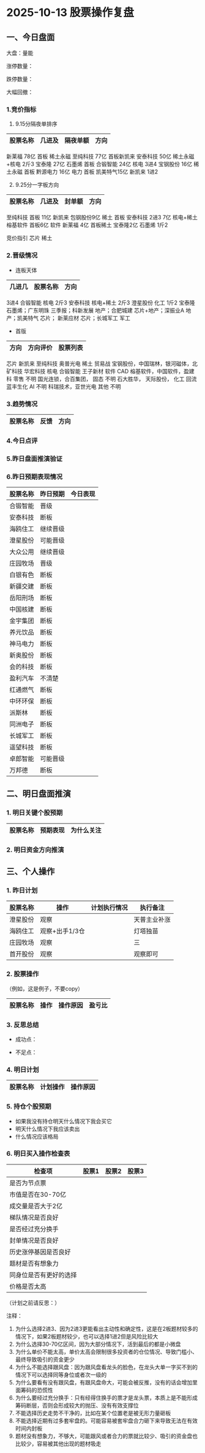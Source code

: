 # 2025-10-13 股票操作复盘

## 一、今日盘面

大盘：量能

涨停数量：

跌停数量：

大幅回撤：

### 1.竞价指标

1. 9.15分隔夜单排序

|股票名称| 几进及| 隔夜单额| 方向|
|-------|-------|--------|-----|
新莱福 78亿 首板 稀土永磁
至纯科技 77亿 首板新凯来
安泰科技 50亿 稀土永磁+核电 2斤3 
宝泰隆 27亿 石墨烯 首板
合锻智能 24亿 核电 3进4
宝钢股份 16亿 稀土永磁 首板
黔源电力 16亿 电力 首板
凯美特气15亿 新凯来 1进2 


2. 9.25分一字板方向

|股票名称| 几进及| 封单额| 方向|
|-------|-------|--------|-----|
至纯科技 首板 11亿 新凯来
包钢股份9亿 稀土 首板
安泰科技 2进3 7亿 核电+稀土
榕基软件 首板6亿 软件
新莱福 4亿 首板稀土
宝泰隆2亿 石墨烯 1斤2 

竞价指引 芯片 稀土

### 2.晋级情况

- 连板天体

| 几进几 | 股票名称 | 方向|
|--------|---------|-----|
3进4 合锻智能 核电
2斤3 安泰科技 核电+稀土
2斤3 澄星股份 化工
1斤2 宝泰隆 石墨烯；广东明珠 三季报；科新发展 地产；合肥城建 芯片+地产；深振业A 地产；凯美特气 芯片； 新莱应材 芯片；长城军工 军工

- 首版

| 方向    | 方向评价 |                            股票列表                  |
|--------|---------|-----------------------------------------------------|
芯片     新凯来     至纯科技 奥普光电
稀土     贸易战    宝钢股份，中国瑞林，银河磁体，北矿科技 华宏科技
核电     合锻智能   王子新材
软件     CAD  榕基软件，中国软件，盈建科
零售     不明   国光连锁，合百集团，
固态     不明   石大胜华， 天际股份，
化工     回流   蓝丰生化
AI      不明    科瑞技术，亚世光电
其他   不明

### 3.趋势情况

|股票名称| 反馈 | 方向|
|-------|------|-----|

### 4.今日点评

### 5.昨日盘面推演验证

### 6.昨日预期表现情况

| 股票名称 | 昨日预期 | 今日表现|
|--------|---------|----------|
| 合锻智能 | 晋级 | |
| 安泰科技 | 断板 | |
| 海鸥住工 | 继续晋级 | |
| 澄星股份 | 可能晋级 | |
| 大众公用 | 继续晋级 | |
| 庄园牧场 | 晋级 | |
| 白银有色 | 断板 | |
| 新疆交建 | 断板 | |
| 岳阳刑场 | 断板 | |
| 中国核建 | 断板 | |
| 金宇集团 | 断板 | |
| 养元饮品 | 断板 | |
| 神马电力 | 断板 | |
| 新奥股份 | 断板 | |
| 会的科技 | 断板 | |
| 盈利汽车 | 不清楚 | |
| 红通燃气 | 断板 | |
| 中环环保 | 断板 | |
| 派斯林 | 断板 | |
| 同洲电子 | 断板 | |
| 长城军工 | 断板 | |
| 遥望科技 | 断板 | |
| 卓郎智能 | 可能晋级 | |
| 万邦德 | 断板 | |

## 二、明日盘面推演

### 1. 明日关键个股预期

| 股票名称 | 预期表现 | 为什么关注|
|--------|---------|-----|

### 2. 明日资金方向推演

## 三、个人操作

### 1. 昨日计划

|股票名称 | 操作    | 计划执行情况 | 执行备注|
|--------|---------|-----------|---------|
| 澄星股份 | 观察 | | 天普主业补涨 |
| 海鸥住工 | 观察+出手1/3仓 | | 灯塔独苗 |
| 庄园牧场 | 观察 | | 三 |
| 首开股份 | 观察 | | 观察即可 |

### 2. 股票操作

（例如，这是例子，不要copy）

| 股票名称 | 操作 | 操作原因 | 盈亏比 |
|---------|------|----------|--------|

### 3. 反思总结

- 成功点：

- 不足点：

### 4. 明日计划

| 股票名称 | 计划操作 | 操作原因 |
|---------|------|----------|

### 5. 持仓个股预期
- 如果我没有持仓明天什么情况下我会买它
- 明天什么情况下我应该卖出
- 什么情况应该格局

### 6. 明日买入操作检查表

| 检查项 | 股票1 | 股票2 | 股票3 |
|--------|-------|-------|-------|
| 是否为节点票 |       |       |       |
| 市值是否在30-70亿 |       |       |       |
| 成交量是否大于2亿 |       |       |       |
| 梯队情况是否良好 |       |       |       |
| 是否经过充分换手 |       |       |       |
| 封单情况是否良好 |       |       |       |
| 历史涨停基因是否良好 |       |       |       |
| 题材是否有想象力 |       |       |       |
| 同身位是否有更好的选择 |       |       |       |
| 价格是否太高 |       |       |       |

（计划之前请反思：）

注释：
1. 为什么选择2进3、因为2进3更能看出主动性和确定性，这是在2板题材较多的情况下，如果2板题材较少，也可以选择1进2但是风险比较大
2. 为什么选择30-70亿区间，因为大部分情况下，活到最后的都是小微盘
3. 为什么单价不能太高，单价太高会限制很多投资者的仓位情况、导致门槛小、最终导致吸引的资金更少
4. 为什么不能选择跟风盘：因为跟风盘看龙头的脸色，在龙头大单一字买不到的情况下可以选择同等身位或者次一级的
5. 为什么要看有没有跟风盘，有跟风盘命大，可能会被反推，没有的话会增加里面筹码的恐慌性
6. 为什么要经过充分换手：只有经得住换手的票才是龙头票，本质上是不能形成筹码断层，否则会形成较大的抛压、没有有效支撑位
7. 不能选择历史走势不干净的，比如在某个位置老是被无形力量砸板
8. 不能选择近期有过多套牢盘的。可能容易被套牢盘合力砸下来导致无法在有效时间内封板
9. 题材没有想象力，不够大，可能跟风或者合力的票就比较少、吸引的资金盘也比较少，容易被其他出现的题材吸走

